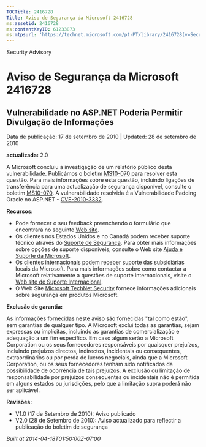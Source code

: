 ```yaml
---
TOCTitle: 2416728
Title: Aviso de Segurança da Microsoft 2416728
ms:assetid: 2416728
ms:contentKeyID: 61233873
ms:mtpsurl: 'https://technet.microsoft.com/pt-PT/library/2416728(v=Security.10)'
---
```


Security Advisory

Aviso de Segurança da Microsoft 2416728
=======================================

Vulnerabilidade no ASP.NET Poderia Permitir Divulgação de Informações
---------------------------------------------------------------------

Data de publicação: 17 de setembro de 2010 | Updated: 28 de setembro de 2010

**actualizada:** 2.0

A Microsoft concluiu a investigação de um relatório público desta vulnerabilidade. Publicámos o boletim [MS10-070](http://go.microsoft.com/fwlink/?linkid=202409) para resolver esta questão. Para mais informações sobre esta questão, incluindo ligações de transferência para uma actualização de segurança disponível, consulte o boletim [MS10-070](http://go.microsoft.com/fwlink/?linkid=202409). A vulnerabilidade resolvida é a Vulnerabilidade Padding Oracle no ASP.NET - [CVE-2010-3332](http://www.cve.mitre.org/cgi-bin/cvename.cgi?name=cve-2010-3332).

**Recursos:**

-   Pode fornecer o seu feedback preenchendo o formulário que encontrará no seguinte [Web site](https://support.microsoft.com/common/survey.aspx?scid=sw;en;1257&amp;showpage=1&amp;ws=technet&amp;sd=tech).
-   Os clientes nos Estados Unidos e no Canadá podem receber suporte técnico através do [Suporte de Segurança](http://go.microsoft.com/fwlink/?linkid=21131). Para obter mais informações sobre opções de suporte disponíveis, consulte o Web site [Ajuda e Suporte da Microsoft](http://support.microsoft.com).
-   Os clientes internacionais podem receber suporte das subsidiárias locais da Microsoft. Para mais informações sobre como contactar a Microsoft relativamente a questões de suporte internacionais, visite o [Web site de Suporte Internacional](http://go.microsoft.com/fwlink/?linkid=21155).
-   O Web Site [Microsoft TechNet Security](http://go.microsoft.com/fwlink/?linkid=21132) fornece informações adicionais sobre segurança em produtos Microsoft.

**Exclusão de garantia:**

As informações fornecidas neste aviso são fornecidas "tal como estão", sem garantias de qualquer tipo. A Microsoft exclui todas as garantias, sejam expressas ou implícitas, incluindo as garantias de comercialização e adequação a um fim específico. Em caso algum serão a Microsoft Corporation ou os seus fornecedores responsáveis por quaisquer prejuízos, incluindo prejuízos directos, indirectos, incidentais ou consequentes, extraordinários ou por perda de lucros negociais, ainda que a Microsoft Corporation, ou os seus fornecedores tenham sido notificados da possibilidade de ocorrência de tais prejuízos. A exclusão ou limitação de responsabilidade por prejuízos consequentes ou incidentais não é permitida em alguns estados ou jurisdições, pelo que a limitação supra poderá não ser aplicável.

**Revisões:**

-   V1.0 (17 de Setembro de 2010): Aviso publicado
-   V2.0 (28 de Setembro de 2010): Aviso actualizado para reflectir a publicação do boletim de segurança

*Built at 2014-04-18T01:50:00Z-07:00*
